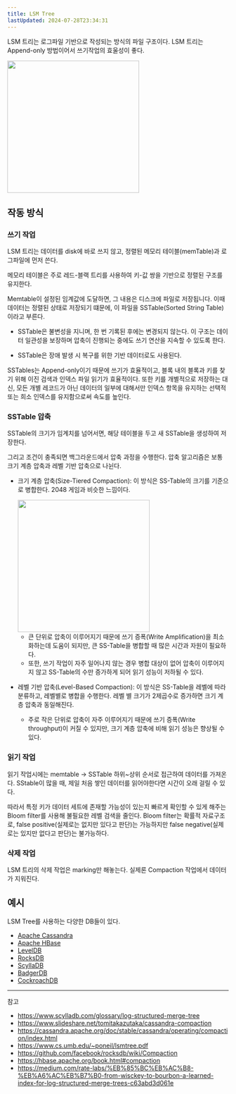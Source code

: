 ```yaml
---
title: LSM Tree
lastUpdated: 2024-07-28T23:34:31
---
```

LSM 트리는 로그파일 기반으로 작성되는 방식의 파일 구조이다. LSM 트리는 Append-only 방법이어서 쓰기작업의 효울성이 좋다.

<img src="https://github.com/user-attachments/assets/78524848-9757-49ca-a543-7f7f4a53b5a3" style="height: 300px"/>

## 작동 방식

### 쓰기 작업

LSM 트리는 데이터를 disk에 바로 쓰지 않고, 정렬된 메모리 테이블(memTable)과 로그파일에 먼저 쓴다.

메모리 테이블은 주로 레드-블랙 트리를 사용하여 키-값 쌍을 기반으로 정렬된 구조를 유지한다.

Memtable이 설정된 임계값에 도달하면, 그 내용은 디스크에 파일로 저장됩니다. 이때 데이터는 정렬된 상태로 저장되기 떄문에, 이 파일을 SSTable(Sorted String Table)이라고 부른다.

- SSTable은 불변성을 지니며, 한 번 기록된 후에는 변경되지 않는다. 이 구조는 데이터 일관성을 보장하며 압축이 진행되는 중에도 쓰기 연산을 지속할 수 있도록 한다.

- SSTable은 장애 발생 시 복구를 위한 기반 데이터로도 사용된다.
  
SSTables는 Append-only이기 때문에 쓰기가 효율적이고, 블록 내의 블록과 키를 찾기 위해 이진 검색과 인덱스 파일 읽기가 효율적이다. 또한 키를 개별적으로 저장하는 대신, 모든 개별 레코드가 아닌 데이터의 일부에 대해서만 인덱스 항목을 유지하는 선택적 또는 희소 인덱스를 유지함으로써 속도를 높인다.

### SSTable 압축

SSTable의 크기가 임계치를 넘어서면, 해당 테이블을 두고 새 SSTable을 생성하여 저장한다.

그리고 조건이 충족되면 백그라운드에서 압축 과정을 수행한다. 압축 알고리즘은 보통 크기 계층 압축과 레벨 기반 압축으로 나뉜다.

- 크기 계층 압축(Size-Tiered Compaction): 이 방식은 SS-Table의 크기를 기준으로 병합한다. 2048 게임과 비슷한 느낌이다.

    <img src="https://github.com/user-attachments/assets/a52243cc-41eb-40c4-a8d2-0fa094cfaab9" style="height: 300px"/>

  - 큰 단위로 압축이 이루어지기 때문에 쓰기 증폭(Write Amplification)을 최소화하는데 도움이 되지만, 큰 SS-Table을 병합할 때 많은 시간과 자원이 필요하다.
  - 또한, 쓰기 작업이 자주 일어나지 않는 경우 병합 대상이 없어 압축이 이루어지지 않고 SS-Table의 수만 증가하게 되어 읽기 성능이 저하될 수 있다.

- 레벨 기반 압축(Level-Based Compaction): 이 방식은 SS-Table을 레벨에 따라 분류하고, 레벨별로 병합을 수행한다. 레벨 별 크기가 2제곱수로 증가하면 크기 계층 압축과 동일해진다.

  - 주로 작은 단위로 압축이 자주 이루어지기 때문에 쓰기 증폭(Write throughput)이 커질 수 있지만, 크기 계층 압축에 비해 읽기 성능은 향상될 수 있다.

### 읽기 작업

읽기 작업시에는 memtable -> SSTable 하위~상위 순서로 접근하여 데이터를 가져온다. SStable이 많을 때, 제일 처음 쌓인 데이터를 읽어야한다면 시간이 오래 걸릴 수 있다.

따라서 특정 키가 데이터 세트에 존재할 가능성이 있는지 빠르게 확인할 수 있게 해주는 Bloom filter를 사용해 불필요한 레벨 검색을 줄인다. Bloom filter는 확률적 자료구조로, false positive(실제로는 없지만 있다고 판단)는 가능하지만 false negative(실제로는 있지만 없다고 판단)는 불가능하다.
  
### 삭제 작업

LSM 트리의 삭제 작업은 marking만 해놓는다. 실제론 Compaction 작업에서 데이터가 지워진다.

## 예시

LSM Tree를 사용하는 다양한 DB들이 있다.

- [Apache Cassandra](https://github.com/apache/cassandra)
- [Apache HBase](https://github.com/apache/hbase)
- [LevelDB](https://github.com/google/leveldb)
- [RocksDB](https://github.com/facebook/rocksdb)
- [ScyllaDB](https://github.com/scylladb/scylladb)
- [BadgerDB](https://github.com/dgraph-io/badger)
- [CockroachDB](https://github.com/cockroachdb/cockroach)

---
참고

- <https://www.scylladb.com/glossary/log-structured-merge-tree>
- <https://www.slideshare.net/tomitakazutaka/cassandra-compaction>
- <https://cassandra.apache.org/doc/stable/cassandra/operating/compaction/index.html>
- <https://www.cs.umb.edu/~poneil/lsmtree.pdf>
- <https://github.com/facebook/rocksdb/wiki/Compaction>
- <https://hbase.apache.org/book.html#compaction>
- <https://medium.com/rate-labs/%EB%85%BC%EB%AC%B8-%EB%A6%AC%EB%B7%B0-from-wisckey-to-bourbon-a-learned-index-for-log-structured-merge-trees-c63abd3d061e>

